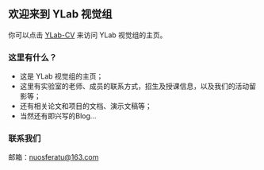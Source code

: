 ## 欢迎来到 YLab 视觉组

你可以点击 [YLab-CV](https://nuosferatu.github.io/ylabcv.github.io/) 来访问 YLab 视觉组的主页。

### 这里有什么？

- 这是 YLab 视觉组的主页；
- 这里有实验室的老师、成员的联系方式，招生及授课信息，以及我们的活动留影等；
- 还有相关论文和项目的文档、演示文稿等；
- 当然还有即兴写的Blog...

### 联系我们

邮箱：nuosferatu@163.com
